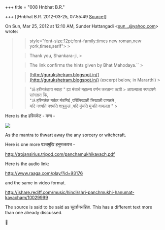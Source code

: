 +++
title = "008 Hnbhat B.R."

+++
[[Hnbhat B.R.	2012-03-25, 07:55:49 [Source](https://groups.google.com/g/samskrita/c/FF9DkzpP-dQ)]]



On Sun, Mar 25, 2012 at 12:10 AM, Sunder Hattangadi \<[sun...@yahoo.com]()\> wrote:  

> 
> >  style="font-size:12pt;font-family:times new roman,new york,times,serif"> >
> 
> > Thank you, Shankara-ji, >
> 
> > 
> > 
> > 
> > 
> >  The link confirms the hints given by Bhat Mahodaya.`` >
> 
> > 
> > 
> > 
> > 
> > 
> > 
> > 
> > [http://gurukshetram.blogspot.in/](http://gurukshetram.blogspot.in/)
> (excerpt below, in Mararthi) >
> 
> > 
> > 
> > 
> > 
> > "ॐ हरीमर्कटाय स्वाहा " ह्या मंत्राचे महात्म्य वर्णन करताना ऋषी > आपल्याला स्पष्टपणे सांगतात कि,  
> "ॐ हरिमर्कट मर्कट मंत्रमिदं ,परिलिख्यती लिख्यती वामतले ,  
>  यदि नश्यति नश्यति शत्रुकुलं ,यदि मुंचति मुंचति वामलता " >
> 
> > 
> >   
> > 
> > 
> > 

  

Here is the हरिमर्कट - मन्त्र -

  

  

![](https://ci5.googleusercontent.com/proxy/-x5XjiCXgCXNWDsHrcTrK9gJIigkMKrKkVdkaUAH06l4mGqGEZTlcjV16RTZ-6xJhEYksjRfxXibvhTQ-yM3ieFl413fwkSNahy1FMtKVNfag2PKZWv-vrRkCRYcoE-T5FEvPcCWUiWp1tCwvpN1YWOXeJ02Uwp-d-YEQA=s0-d-e1-ft#https://encrypted-tbn3.google.com/images?q=tbn:ANd9GcRonpfeBJebcKLRZ6d_B_5vbrlDu0WE3mqK8v24_wZjR07caozEig)



As the mantra to thwart away the any sorcery or witchcraft.

  

Here is one more पञ्चमुखि हनुमत्कवच -

  

<http://trojansirius.tripod.com/panchamukhikavach.pdf>

  

Here is the audio link:

  

<http://www.raaga.com/play/?id=93176>

  

and the same in video format.

  

<http://ishare.rediff.com/music/hindi/shri-panchmukhi-hanumat-kavacham/10029999>

  

The source is said to be said as सुदर्शनसंहिता. This has a different text more than one already discussed.




